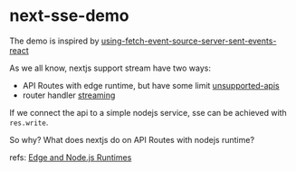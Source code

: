 # next-sse-demo

The demo is inspired by [using-fetch-event-source-server-sent-events-react](https://blog.logrocket.com/using-fetch-event-source-server-sent-events-react/)

As we all know, nextjs support stream have two ways:

- API Routes with edge runtime, but have some limit [unsupported-apis](https://nextjs.org/docs/api-reference/edge-runtime#unsupported-apis)
- router handler [streaming](https://beta.nextjs.org/docs/routing/route-handlers#streaming)

If we connect the api to a simple nodejs service, sse can be achieved with `res.write`.

So why? What does nextjs do on API Routes with nodejs runtime?

refs:
[Edge and Node.js Runtimes](https://beta.nextjs.org/docs/rendering/edge-and-nodejs-runtimes)
